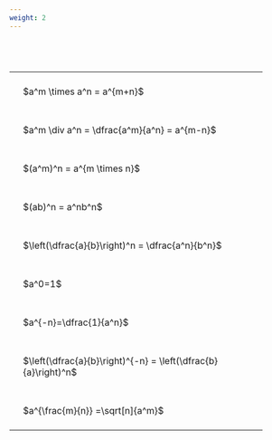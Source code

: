 ```yaml
---
weight: 2
---
```


#  
<br>
<style type="text/css">
#T_de6fc th.col_heading {
  text-align: left;
  font-size: 1em;
}
#T_de6fc td {
  text-align: left;
  font-size: 1em;
  padding: 1.5em;
}
#T_de6fc_row0_col0, #T_de6fc_row1_col0, #T_de6fc_row2_col0, #T_de6fc_row3_col0, #T_de6fc_row4_col0, #T_de6fc_row5_col0, #T_de6fc_row6_col0, #T_de6fc_row7_col0, #T_de6fc_row8_col0 {
  width: 400px;
  white-space: pre-wrap;
}
</style>
<table id="T_de6fc">
  <thead>
  </thead>
  <tbody>
    <tr>
      <td id="T_de6fc_row0_col0" class="data row0 col0" >$a^m \times a^n = a^{m+n}$</td>
    </tr>
    <tr>
      <td id="T_de6fc_row1_col0" class="data row1 col0" >$a^m \div a^n = \dfrac{a^m}{a^n} = a^{m-n}$</td>
    </tr>
    <tr>
      <td id="T_de6fc_row2_col0" class="data row2 col0" >$(a^m)^n = a^{m \times n}$</td>
    </tr>
    <tr>
      <td id="T_de6fc_row3_col0" class="data row3 col0" >$(ab)^n = a^nb^n$</td>
    </tr>
    <tr>
      <td id="T_de6fc_row4_col0" class="data row4 col0" >$\left(\dfrac{a}{b}\right)^n = \dfrac{a^n}{b^n}$</td>
    </tr>
    <tr>
      <td id="T_de6fc_row5_col0" class="data row5 col0" >$a^0=1$</td>
    </tr>
    <tr>
      <td id="T_de6fc_row6_col0" class="data row6 col0" >$a^{-n}=\dfrac{1}{a^n}$</td>
    </tr>
    <tr>
      <td id="T_de6fc_row7_col0" class="data row7 col0" >$\left(\dfrac{a}{b}\right)^{-n} = \left(\dfrac{b}{a}\right)^n$</td>
    </tr>
    <tr>
      <td id="T_de6fc_row8_col0" class="data row8 col0" >$a^{\frac{m}{n}} =\sqrt[n]{a^m}$</td>
    </tr>
  </tbody>
</table>
